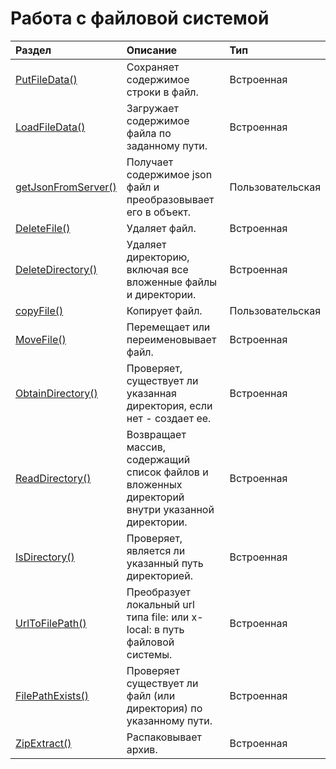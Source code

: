 # Работа с файловой системой

| Раздел | Описание | Тип |
| :--- | :--- | :--- |
| [PutFileData\(\)](/Code/Functions/WorkingWithTheFileSystem/PutFileData.md) | Сохраняет содержимое строки в файл. | Встроенная |
| [LoadFileData\(\)](/Code/Functions/WorkingWithTheFileSystem/LoadFileData.md) | Загружает содержимое файла по заданному пути. | Встроенная |
| [getJsonFromServer\(\)](/Code/Functions/WorkingWithTheFileSystem/getJsonFromServer.md) | Получает содержимое json файл и преобразовывает его в объект. | Пользовательская |
| [DeleteFile\(\)](/Code/Functions/WorkingWithTheFileSystem/DeleteFile.md) | Удаляет файл. | Встроенная |
| [DeleteDirectory\(\)](/Code/Functions/WorkingWithTheFileSystem/DeleteDirectory.md) | Удаляет директорию, включая все вложенные файлы и директории. | Встроенная |
| [copyFile\(\)](/Code/Functions/WorkingWithTheFileSystem/copyFile.md) | Копирует файл. | Пользовательская |
| [MoveFile\(\)](/Code/Functions/WorkingWithTheFileSystem/MoveFile.md) | Перемещает или переименовывает файл. | Встроенная |
| [ObtainDirectory\(\)](/Code/Functions/WorkingWithTheFileSystem/ObtainDirectory.md) | Проверяет, существует ли указанная директория, если нет - создает ее. | Встроенная |
| [ReadDirectory\(\)](/Code/Functions/WorkingWithTheFileSystem/ReadDirectory.md) | Возвращает массив, содержащий список файлов и вложенных директорий внутри указанной директории. | Встроенная |
| [IsDirectory\(\)](/Code/Functions/WorkingWithTheFileSystem/IsDirectory.md) | Проверяет, является ли указанный путь директорией. | Встроенная |
| [UrlToFilePath\(\)](/Code/Functions/WorkingWithTheFileSystem/UrlToFilePath.md) | Преобразует локальный url типа file: или x-local: в путь файловой системы. | Встроенная |
| [FilePathExists\(\)](/Code/Functions/WorkingWithTheFileSystem/FilePathExists.md) | Проверяет существует ли файл \(или директория\) по указанному пути. | Встроенная |
| [ZipExtract\(\)](/Code/Functions/WorkingWithTheFileSystem/ZipExtract.md) | Распаковывает архив. | Встроенная |



